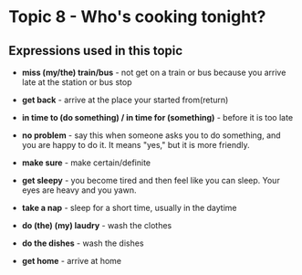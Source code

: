 # Topic 8 - Who's cooking tonight?

## Expressions used in this topic

* **miss (my/the) train/bus** - not get on a train or bus because you arrive late at the station or bus stop

* **get back** - arrive at the place your started from(return)

* **in time to (do something) / in time for (something)** - before it is too late

* **no problem** - say this when someone asks you to do something, and you are happy to do it. It means "yes," but it is more friendly.

* **make sure** - make certain/definite

* **get sleepy** - you become tired and then feel like you can sleep. Your eyes are heavy and you yawn.

* **take a nap** - sleep for a short time, usually in the daytime

* **do (the) (my) laudry** - wash the clothes

* **do the dishes** - wash the dishes

* **get home** - arrive at home